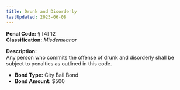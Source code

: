 ```yaml
---
title: Drunk and Disorderly
lastUpdated: 2025-06-08
---
```


**Penal Code:** § [4] 12  
**Classification:** *Misdemeanor*

**Description:**  
Any person who commits the offense of drunk and disorderly shall be subject to penalties as outlined in this code.

- **Bond Type:** City Bail Bond  
- **Bond Amount:** $500
